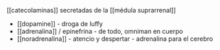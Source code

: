 [[catecolaminas]] secretadas de la [[médula suprarrenal]]

- [[dopamine]] - droga de luffy
- [[adrenalina]] / epinefrina - de todo, omniman en cuerpo
- [[noradrenalina]] - atencio y despertar - adrenalina para el cerebro